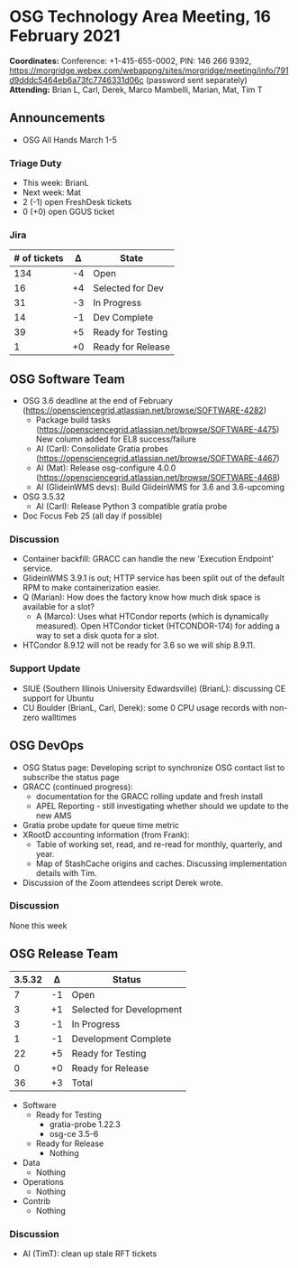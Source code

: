 # OSG Technology Area Meeting, 16 February 2021

**Coordinates:** Conference: +1-415-655-0002, PIN: 146 266 9392, <https://morgridge.webex.com/webappng/sites/morgridge/meeting/info/791d9dddc5464eb6a73fc7746331d06c> (password sent separately)  
**Attending:**    Brian L, Carl, Derek, Marco Mambelli, Marian, Mat, Tim T


## Announcements

-   OSG All Hands March 1-5


### Triage Duty

-   This week: BrianL
-   Next week: Mat
-   2 (-1) open FreshDesk tickets
-   0 (+0) open GGUS ticket


### Jira

| # of tickets | &Delta; | State             |
|------------ |------- |----------------- |
| 134          | -4      | Open              |
| 16           | +4      | Selected for Dev  |
| 31           | -3      | In Progress       |
| 14           | -1      | Dev Complete      |
| 39           | +5      | Ready for Testing |
| 1            | +0      | Ready for Release |


## OSG Software Team

-   OSG 3.6 deadline at the end of February (<https://opensciencegrid.atlassian.net/browse/SOFTWARE-4282>)  
    -   Package build tasks (<https://opensciencegrid.atlassian.net/browse/SOFTWARE-4475>)
        New column added for EL8 success/failure
    -   AI (Carl): Consolidate Gratia probes (<https://opensciencegrid.atlassian.net/browse/SOFTWARE-4467>)
    -   AI (Mat): Release osg-configure 4.0.0 (<https://opensciencegrid.atlassian.net/browse/SOFTWARE-4468>)
    -   AI (GlideinWMS devs): Build GlideinWMS for 3.6 and 3.6-upcoming
-   OSG 3.5.32  
    -   AI (Carl): Release Python 3 compatible gratia probe
-   Doc Focus Feb 25 (all day if possible)


### Discussion

-   Container backfill: GRACC can handle the new 'Execution Endpoint' service.
-   GlideinWMS 3.9.1 is out; HTTP service has been split out of the default RPM to make containerization easier.
-   Q (Marian): How does the factory know how much disk space is available for a slot?
    - A (Marco): Uses what HTCondor reports (which is dynamically measured).  Open HTCondor ticket (HTCONDOR-174) for adding a way to set a disk quota for a slot.
- HTCondor 8.9.12 will not be ready for 3.6 so we will ship 8.9.11.


### Support Update

-   SIUE (Southern Illinois University Edwardsville) (BrianL): discussing CE support for Ubuntu
-   CU Boulder (BrianL, Carl, Derek): some 0 CPU usage records with non-zero walltimes


## OSG DevOps

-   OSG Status page: Developing script to synchronize OSG contact list to subscribe the status page
-   GRACC (continued progress):  
    -   documentation for the GRACC rolling update and fresh install
    -   APEL Reporting - still investigating whether should we update to the new AMS
-   Gratia probe update for queue time metric
-   XRootD accounting information (from Frank):  
    -   Table of working set, read, and re-read for monthly, quarterly, and year.
    -   Map of StashCache origins and caches.  Discussing implementation details with Tim.
-   Discussion of the Zoom attendees script Derek wrote.


### Discussion

None this week  


## OSG Release Team

| 3.5.32 | &Delta; | Status                   |
| ------ | ------- | ------------------------ |
| 7      | -1      | Open                     |
| 3      | +1      | Selected for Development |
| 3      | -1      | In Progress              |
| 1      | -1      | Development Complete     |
| 22     | +5      | Ready for Testing        |
| 0      | +0      | Ready for Release        |
| 36     | +3      | Total                    |

-   Software  
    -   Ready for Testing  
        -   gratia-probe 1.22.3
        -   osg-ce 3.5-6
    -   Ready for Release  
        -   Nothing
-   Data  
    -   Nothing
-   Operations  
    -   Nothing
-   Contrib  
    -   Nothing


### Discussion

-   AI (TimT): clean up stale RFT tickets

